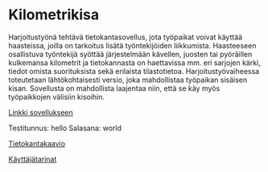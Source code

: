 # Kilometrikisa

Harjoitustyönä tehtävä tietokantasovellus, jota työpaikat voivat käyttää haasteissa, joilla on tarkoitus lisätä työntekijöiden liikkumista. Haasteeseen osallistuva työntekijä syöttää järjestelmään kävellen, juosten tai pyöräillen kulkemansa kilometrit ja tietokannasta on haettavissa mm. eri sarjojen kärki, tiedot omista suorituksista sekä erilaista tilastotietoa. Harjoitustyövaiheessa toteutetaan lähtökohtaisesti versio, joka mahdollistaa työpaikan sisäisen kisan. Sovellusta on mahdollista laajentaa niin, että se käy myös työpaikkojen välisiin kisoihin.

[Linkki sovellukseen](https://kilometrikisailu.herokuapp.com/)

Testitunnus: hello Salasana: world 

[Tietokantakaavio](https://github.com/jp-tulijoki/Kilometrikisa/blob/master/documentation/database_diagram.jpg)

[Käyttäjätarinat](https://github.com/jp-tulijoki/Kilometrikisa/blob/master/documentation/user%20story)
